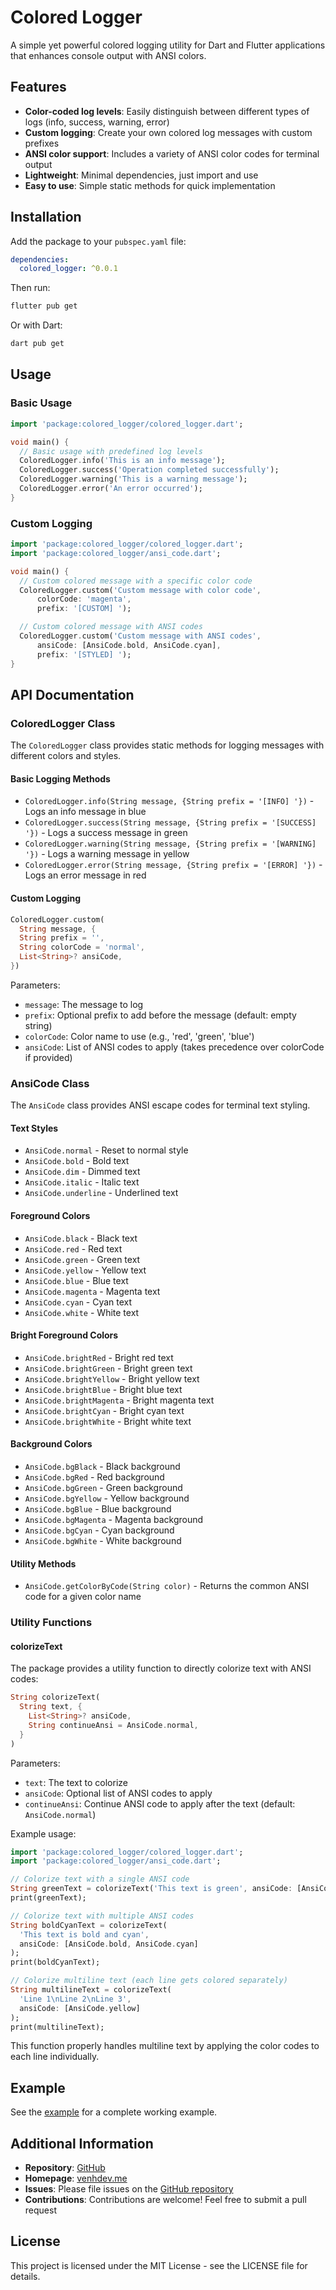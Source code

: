 # Colored Logger

A simple yet powerful colored logging utility for Dart and Flutter applications that enhances console output with ANSI colors.

## Features

- **Color-coded log levels**: Easily distinguish between different types of logs (info, success, warning, error)
- **Custom logging**: Create your own colored log messages with custom prefixes
- **ANSI color support**: Includes a variety of ANSI color codes for terminal output
- **Lightweight**: Minimal dependencies, just import and use
- **Easy to use**: Simple static methods for quick implementation

## Installation

Add the package to your `pubspec.yaml` file:

```yaml
dependencies:
  colored_logger: ^0.0.1
```

Then run:

```bash
flutter pub get
```

Or with Dart:

```bash
dart pub get
```

## Usage

### Basic Usage

```dart
import 'package:colored_logger/colored_logger.dart';

void main() {
  // Basic usage with predefined log levels
  ColoredLogger.info('This is an info message');
  ColoredLogger.success('Operation completed successfully');
  ColoredLogger.warning('This is a warning message');
  ColoredLogger.error('An error occurred');
}
```

### Custom Logging

```dart
import 'package:colored_logger/colored_logger.dart';
import 'package:colored_logger/ansi_code.dart';

void main() {
  // Custom colored message with a specific color code
  ColoredLogger.custom('Custom message with color code',
      colorCode: 'magenta',
      prefix: '[CUSTOM] ');

  // Custom colored message with ANSI codes
  ColoredLogger.custom('Custom message with ANSI codes',
      ansiCode: [AnsiCode.bold, AnsiCode.cyan],
      prefix: '[STYLED] ');
}
```

## API Documentation

### ColoredLogger Class

The `ColoredLogger` class provides static methods for logging messages with different colors and styles.

#### Basic Logging Methods

- `ColoredLogger.info(String message, {String prefix = '[INFO] '})` - Logs an info message in blue
- `ColoredLogger.success(String message, {String prefix = '[SUCCESS] '})` - Logs a success message in green
- `ColoredLogger.warning(String message, {String prefix = '[WARNING] '})` - Logs a warning message in yellow
- `ColoredLogger.error(String message, {String prefix = '[ERROR] '})` - Logs an error message in red

#### Custom Logging

```dart
ColoredLogger.custom(
  String message, {
  String prefix = '',
  String colorCode = 'normal',
  List<String>? ansiCode,
})
```

Parameters:

- `message`: The message to log
- `prefix`: Optional prefix to add before the message (default: empty string)
- `colorCode`: Color name to use (e.g., 'red', 'green', 'blue')
- `ansiCode`: List of ANSI codes to apply (takes precedence over colorCode if provided)

### AnsiCode Class

The `AnsiCode` class provides ANSI escape codes for terminal text styling.

#### Text Styles

- `AnsiCode.normal` - Reset to normal style
- `AnsiCode.bold` - Bold text
- `AnsiCode.dim` - Dimmed text
- `AnsiCode.italic` - Italic text
- `AnsiCode.underline` - Underlined text

#### Foreground Colors

- `AnsiCode.black` - Black text
- `AnsiCode.red` - Red text
- `AnsiCode.green` - Green text
- `AnsiCode.yellow` - Yellow text
- `AnsiCode.blue` - Blue text
- `AnsiCode.magenta` - Magenta text
- `AnsiCode.cyan` - Cyan text
- `AnsiCode.white` - White text

#### Bright Foreground Colors

- `AnsiCode.brightRed` - Bright red text
- `AnsiCode.brightGreen` - Bright green text
- `AnsiCode.brightYellow` - Bright yellow text
- `AnsiCode.brightBlue` - Bright blue text
- `AnsiCode.brightMagenta` - Bright magenta text
- `AnsiCode.brightCyan` - Bright cyan text
- `AnsiCode.brightWhite` - Bright white text

#### Background Colors

- `AnsiCode.bgBlack` - Black background
- `AnsiCode.bgRed` - Red background
- `AnsiCode.bgGreen` - Green background
- `AnsiCode.bgYellow` - Yellow background
- `AnsiCode.bgBlue` - Blue background
- `AnsiCode.bgMagenta` - Magenta background
- `AnsiCode.bgCyan` - Cyan background
- `AnsiCode.bgWhite` - White background

#### Utility Methods

- `AnsiCode.getColorByCode(String color)` - Returns the common ANSI code for a given color name

### Utility Functions

#### colorizeText

The package provides a utility function to directly colorize text with ANSI codes:

```dart
String colorizeText(
  String text, {
    List<String>? ansiCode,
    String continueAnsi = AnsiCode.normal,
  }
)
```

Parameters:

- `text`: The text to colorize
- `ansiCode`: Optional list of ANSI codes to apply
- `continueAnsi`: Continue ANSI code to apply after the text (default: `AnsiCode.normal`)

Example usage:

```dart
import 'package:colored_logger/colored_logger.dart';
import 'package:colored_logger/ansi_code.dart';

// Colorize text with a single ANSI code
String greenText = colorizeText('This text is green', ansiCode: [AnsiCode.green]);
print(greenText);

// Colorize text with multiple ANSI codes
String boldCyanText = colorizeText(
  'This text is bold and cyan',
  ansiCode: [AnsiCode.bold, AnsiCode.cyan]
);
print(boldCyanText);

// Colorize multiline text (each line gets colored separately)
String multilineText = colorizeText(
  'Line 1\nLine 2\nLine 3',
  ansiCode: [AnsiCode.yellow]
);
print(multilineText);
```

This function properly handles multiline text by applying the color codes to each line individually.

## Example

See the [example](example/example.dart) for a complete working example.

## Additional Information

- **Repository**: [GitHub](https://github.com/venhdev/colored_logger)
- **Homepage**: [venhdev.me](https://www.venhdev.me)
- **Issues**: Please file issues on the [GitHub repository](https://github.com/venhdev/colored_logger/issues)
- **Contributions**: Contributions are welcome! Feel free to submit a pull request

## License

This project is licensed under the MIT License - see the LICENSE file for details.
